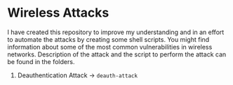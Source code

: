 # Wireless Attacks


I have created this repository to improve my understanding and in an effort to automate the attacks by creating some shell scripts. You might find information about some of the most common vulnerabilities in wireless networks. Description of the attack and the script to perform the attack can be found in the folders. 

1. Deauthentication Attack -> ```deauth-attack ```   

